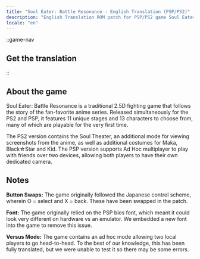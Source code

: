 ```yaml
---
title: "Soul Eater: Battle Resonance - English Translation (PSP/PS2)"
description: "English Translation ROM patch for PSP/PS2 game Soul Eater: Battle Resonance"
locale: "en"
---
```


::game-nav
## Get the translation
::

## About the game
Soul Eater: Battle Resonance is a traditional 2.5D fighting game that follows the story of the fan-favorite anime series. Released simultaneously for the PS2 and PSP, it features 11 unique stages and 13 characters to choose from, many of which are playable for the very first time.

The PS2 version contains the Soul Theater, an additional mode for viewing screenshots from the anime, as well as additional costumes for Maka, Black☆Star and Kid. The PSP version supports Ad Hoc multiplayer to play with friends over two devices, allowing both players to have their own dedicated camera.

## Notes
**Button Swaps:**
The game originally followed the Japanese control scheme, wherein O = select and X = back. These have been swapped in the patch.

**Font:**
The game originally relied on the PSP bios font, which meant it could look very different on hardware vs an emulator. We embedded a new font into the game to remove this issue.

**Versus Mode:**
The game contains an ad hoc mode allowing two local players to go head-to-head. To the best of our knowledge, this has been fully translated, but we were unable to test it so there may be some errors. 
